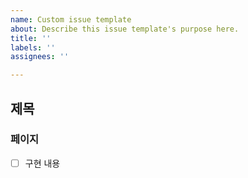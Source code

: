 ```yaml
---
name: Custom issue template
about: Describe this issue template's purpose here.
title: ''
labels: ''
assignees: ''

---
```


## 제목
### 페이지
- [ ] 구현 내용
